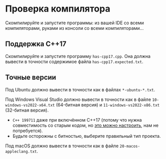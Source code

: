# Проверка компилятора
Скомпилируйте и запустите программы: из вашей IDE со всеми компиляторами, руками из консоли со всеми компиляторами...

## Поддержка C++17
Скомпилируйте и запустите программу `has-cpp17.cpp`.
Она должна вывести в точности содержимое файла `has-cpp17.expected.txt`.

## Точные версии
Под Ubuntu должно вывести в точности как в файлах `*-ubuntu-*.txt`.

Под Windows Visual Studio должно вывести в точности как в файле `10-windows-vs2022-x64.txt` (64-битная версия) и `11-windows-vs2022-x86.txt` (32-битная версия).

* `C++ 199711` даже при включённом C++17 (потому что нужна совместимость со старым кодом, но [это можно настроить](https://docs.microsoft.com/en-us/cpp/build/reference/zc-cplusplus?view=msvc-160&viewFallbackFrom=vs-2019), нам не потребуется).
* Будьте осторожны с битностью, выберите правильный тип проекта.

Под macOS должно вывести в точности как в файле `20-macos-appleclang.txt`.
